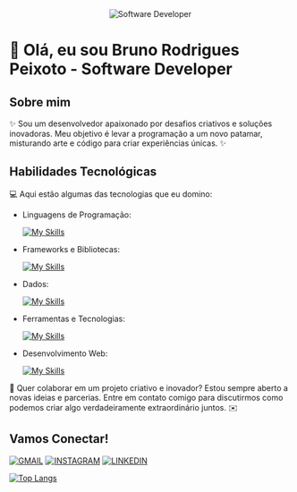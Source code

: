 <div align="center">
  <img src="https://i.pinimg.com/originals/0f/25/e4/0f25e4668c1c7740b5ed41835339d67f.gif" alt="Software Developer">
</div>

# 🚀 Olá, eu sou Bruno Rodrigues Peixoto - Software Developer 

## Sobre mim

✨ Sou um desenvolvedor apaixonado por desafios criativos e soluções inovadoras. Meu objetivo é levar a programação a um novo patamar, misturando arte e código para criar experiências únicas. ✨

## Habilidades Tecnológicas

💻 Aqui estão algumas das tecnologias que eu domino:

-  Linguagens de Programação: 

    [![My Skills](https://skillicons.dev/icons?i=dart,js,ts)](https://skillicons.dev)
- Frameworks e Bibliotecas: 

    [![My Skills](https://skillicons.dev/icons?i=flutter,vue,nuxt)](https://skillicons.dev)
- Dados: 

    [![My Skills](https://skillicons.dev/icons?i=firebase)](https://skillicons.dev)
- Ferramentas e Tecnologias: 

    [![My Skills](https://skillicons.dev/icons?i=git,github,ubuntu,docker,vscode,androidstudio,apple)](https://skillicons.dev)
- Desenvolvimento Web:

    [![My Skills](https://skillicons.dev/icons?i=tailwind,pinia)](https://skillicons.dev)

  
💬 Quer colaborar em um projeto criativo e inovador? Estou sempre aberto a novas ideias e parcerias. Entre em contato comigo para discutirmos como podemos criar algo verdadeiramente extraordinário juntos. ✉️

## Vamos Conectar!
[![GMAIL](https://img.shields.io/badge/Gmail-D14836?style=for-the-badge&logo=gmail&logoColor=white)](https://mail.google.com/mail/u/0/?tab=rm&ogbl#inbox)
[![INSTAGRAM](https://img.shields.io/badge/Instagram-E4405F?style=for-the-badge&logo=instagram&logoColor=white)](https://www.instagram.com/b_runorodri/)
[![LINKEDIN](https://img.shields.io/badge/LinkedIn-0077B5?style=for-the-badge&logo=linkedin&logoColor=white)](https://www.linkedin.com/in/bruno-rodrigues-peixoto-67959b273/)

[![Top Langs](https://github-readme-stats.vercel.app/api/top-langs/?username=brunopeixotoo)](https://github.com/brunopeixotoo/github-readme-stats)
